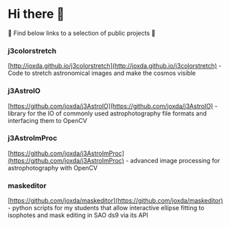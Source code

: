 # Hi there 👋

🔭 Find below links to a selection of public projects 🔭

### j3colorstretch
[http://joxda.github.io/j3colorstretch](http://joxda.github.io/j3colorstretch) -  Code to stretch astronomical images and make the cosmos visible

### j3AstroIO
[https://github.com/joxda/j3AstroIO](https://github.com/joxda/j3AstroIO) - library for the IO of commonly used astrophotography file formats and interfacing them to OpenCV

### j3AstroImProc
[https://github.com/joxda/j3AstroImProc](https://github.com/joxda/j3AstroImProc) - advanced image processing for astrophotography with OpenCV

### maskeditor
[https://github.com/joxda/maskeditor](https://github.com/joxda/maskeditor) - python scripts for my students that allow interactive ellipse fitting to isophotes and mask editing in SAO ds9 via its API

<!--
**joxda/joxda** is a ✨ _special_ ✨ repository because its `README.md` (this file) appears on your GitHub profile.

Here are some ideas to get you started:

- 🔭 I’m currently working on ...
- 🌱 I’m currently learning ...
- 👯 I’m looking to collaborate on ...
- 🤔 I’m looking for help with ...
- 💬 Ask me about ...
- 📫 How to reach me: ...
- 😄 Pronouns: ...
- ⚡ Fun fact: ...
-->
